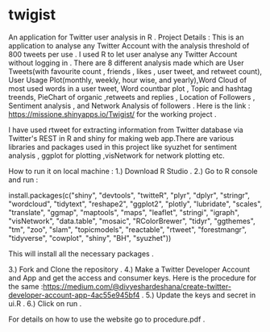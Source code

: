 # twigist
An application for Twitter user analysis in R . 
Project Details :
This is an application to analyse any Twitter Account with the analysis threshold of 800 tweets per use . I used R to let user analyse any Twitter Account without logging in . There are 8 different analysis made which are User Tweets(with favourite count , friends , likes , user tweet, and retweet count), User Usage Plot(monthly, weekly, hour wise, and yearly),Word Cloud of most used words in a user tweet, Word countbar plot , Topic and hashtag treends, PieChart of organic ,retweets and replies , Location of Followers , Sentiment analysis , and Network Analysis of followers . Here is the link : https://missione.shinyapps.io/Twigist/  for the working project .

I have used rtweet for extracting information from Twitter database via Twitter's REST in R  and shiny for making web app.There are various libraries and packages used in this project like syuzhet for sentiment analysis , ggplot for plotting ,visNetwork for network plotting etc. 

How to run it on local machine :
1.) Download R Studio .
2.) Go to R console and run : 

install.packages(c("shiny", "devtools", "twitteR", "plyr", "dplyr", "stringr", "wordcloud", "tidytext", "reshape2", "ggplot2", "plotly", "lubridate", "scales", "translate", "ggmap", "maptools", "maps", "leaflet", "stringi", "igraph", "visNetwork", "data.table", "mosaic", "RColorBrewer", "tidyr", "ggthemes", "tm", "zoo", "slam", "topicmodels", "reactable", "rtweet", "forestmangr", "tidyverse", "cowplot", "shiny", "BH", "syuzhet"))

This will install all the necessary packages .

3.) Fork and Clone the repository .
4.) Make a Twitter Developer Account and App and get the access and consumer keys. Here is the procedure for the same :https://medium.com/@divyeshardeshana/create-twitter-developer-account-app-4ac55e945bf4 .
5.) Update the keys and secret in ui.R .
6.) Click on run .

For details on how to use the website go to procedure.pdf .



